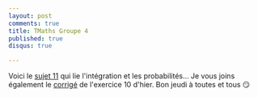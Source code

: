 ```yaml
---
layout: post
comments: true
title: TMaths Groupe 4
published: true
disqus: true

---
```


Voici le [sujet 11](https://github.com/raveluz/raveluz.github.io/blob/master/pdf/Jour11.pdf) qui lie l'intégration et les probabilités...
Je vous joins également le [corrigé](https://github.com/raveluz/raveluz.github.io/blob/master/pdf/Correction.Jour10.pdf) de l'exercice 10 d'hier. Bon jeudi à toutes et tous :smirk:
